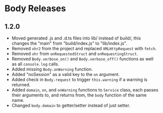 # Body Releases

## 1.2.0
- Moved generated .js and .d.ts files into lib/ instead of build/, this changes the "main" from "build/index.js" to "lib/index.js".
- Removed `xhr2` from the project and replaced `XMLHttpRequest` with `fetch`.
- Removed `xhr` from `onRequestedStruct` and `onRequestingStruct`.
- Removed `Body.verbose_on()` and `Body.verbose_off()` functions as well as all `console.log` calls.
- Added missing `Body.onWarning` function.
- Added "noSession" as a valid key to the `on` argument.
- Added check in `Body.request` to trigger `this.warning` if a warning is returned.
- Added `domain`, `on`, and `onWarning` functions to `Service` class, each passes their arguments to, and returns from, the `body` function of the same name.
- Changed `body.domain` to getter/setter instead of just setter.